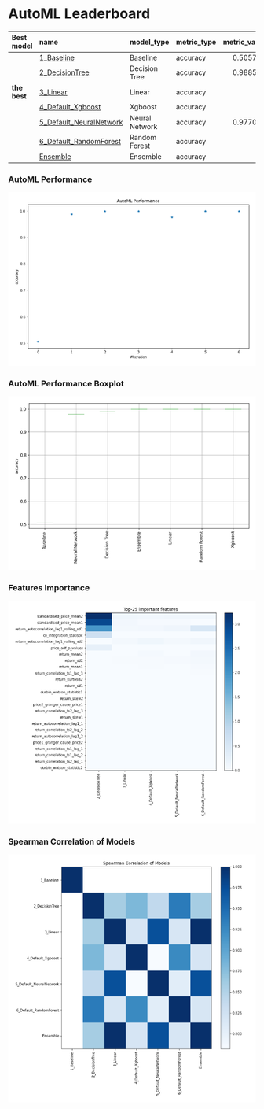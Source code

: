 # AutoML Leaderboard

| Best model   | name                                                         | model_type     | metric_type   |   metric_value |   train_time |
|:-------------|:-------------------------------------------------------------|:---------------|:--------------|---------------:|-------------:|
|              | [1_Baseline](1_Baseline/README.md)                           | Baseline       | accuracy      |       0.505747 |         9.04 |
|              | [2_DecisionTree](2_DecisionTree/README.md)                   | Decision Tree  | accuracy      |       0.988506 |        14.36 |
| **the best** | [3_Linear](3_Linear/README.md)                               | Linear         | accuracy      |       1        |        11.42 |
|              | [4_Default_Xgboost](4_Default_Xgboost/README.md)             | Xgboost        | accuracy      |       1        |        11.94 |
|              | [5_Default_NeuralNetwork](5_Default_NeuralNetwork/README.md) | Neural Network | accuracy      |       0.977011 |        11.65 |
|              | [6_Default_RandomForest](6_Default_RandomForest/README.md)   | Random Forest  | accuracy      |       1        |        15.76 |
|              | [Ensemble](Ensemble/README.md)                               | Ensemble       | accuracy      |       1        |         0.36 |

### AutoML Performance
![AutoML Performance](ldb_performance.png)

### AutoML Performance Boxplot
![AutoML Performance Boxplot](ldb_performance_boxplot.png)

### Features Importance
![features importance across models](features_heatmap.png)



### Spearman Correlation of Models
![models spearman correlation](correlation_heatmap.png)

